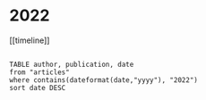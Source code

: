 # 2022

[[timeline]]

```dataview

TABLE author, publication, date
from "articles"
where contains(dateformat(date,"yyyy"), "2022")
sort date DESC

```